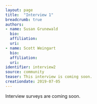 ```yaml
---
layout: page
title:  "Interview 1"
breadcrumb: true
authors:
- name: Susan Grunewald
  bio:
  affiliation:
  uri:
- name: Scott Weingart
  bio:
  affiliation:
  uri:
identifier: interview2
source: community
teaser: This interview is coming soon.
creationdate: 2019-07-05
---
```

Interview surveys are coming soon.
